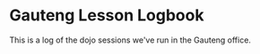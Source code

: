 Gauteng Lesson Logbook
======================

This is a log of the dojo sessions we've run in the Gauteng office.